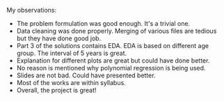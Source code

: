 My observations:
  - The problem formulation was good enough. It's a trivial one.
  - Data cleaning was done properly. Merging of various files are tedious but they have done good job.
  - Part 3 of the solutions contains EDA. EDA is based on different age group. The interval of 5 years is great.
  - Explanation for different plots are great but could have done better.
  - No reason is mentioned why polynomial regression is being used.
  - Slides are not bad. Could have presented better.
  - Most of the works are within syllabus.
  - Overall, the project is great!
